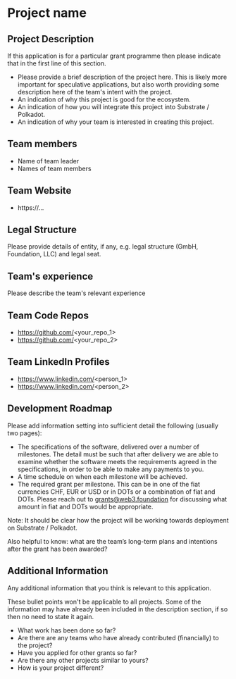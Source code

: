 # Project name

## Project Description
If this application is for a particular grant programme then please indicate that in the first line of this section.

* Please provide a brief description of the project here. This is likely more important for speculative applications, but also worth providing some description here of the team's intent with the project.
* An indication of why this project is good for the ecosystem.
* An indication of how you will integrate this project into Substrate / Polkadot.
* An indication of why your team is interested in creating this project.

## Team members
* Name of team leader
* Names of team members	

## Team Website	
* https://...

## Legal Structure 
Please provide details of entity, if any, e.g. legal structure (GmbH, Foundation, LLC) and legal seat.

## Team's experience
Please describe the team's relevant experience


## Team Code Repos
* https://github.com/<your_repo_1>
* https://github.com/<your_repo_2>

## Team LinkedIn Profiles
* https://www.linkedin.com/<person_1>
* https://www.linkedin.com/<person_2>

## Development Roadmap
Please add information setting into sufficient detail the following (usually two pages):

* The specifications of the software, delivered over a number of milestones. The detail must be such that after delivery we are able to examine whether the software meets the requirements agreed in the specifications, in order to be able to make any payments to you.
* A time schedule on when each milestone will be achieved.
* The required grant per milestone. This can be in one of the fiat currencies CHF, EUR or USD or in DOTs or a combination of fiat and DOTs. Please reach out to grants@web3.foundation for discussing what amount in fiat and DOTs would be appropriate.


Note: It should be clear how the project will be working towards deployment on Substrate / Polkadot.

Also helpful to know: what are the team’s long-term plans and intentions after the grant has been awarded?


## Additional Information
Any additional information that you think is relevant to this application.

These bullet points won't be applicable to all projects. Some of the information may have already been included in the description section, if so then no need to state it again.

* What work has been done so far?
* Are there are any teams who have already contributed (financially) to the project?
* Have you applied for other grants so far?
* Are there any other projects similar to yours? 
* How is your project different?
